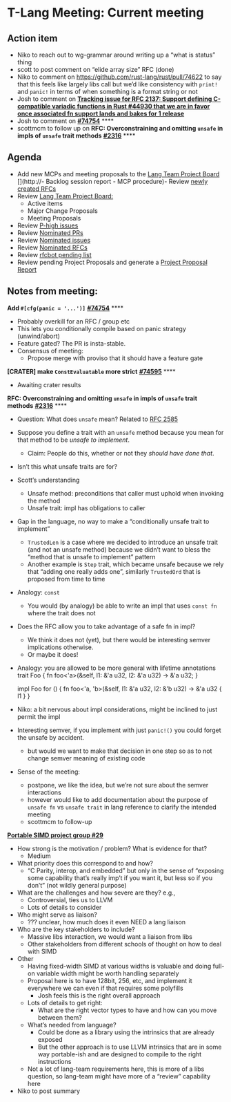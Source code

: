 # T-Lang Meeting: Current meeting

## Action item
- Niko to reach out to wg-grammar around writing up a “what is status” thing
- scott to post comment on “elide array size” RFC (done)
- Niko to comment on https://github.com/rust-lang/rust/pull/74622 to say that this feels like largely libs call but we’d like consistency with `print!` and `panic!` in terms of when something is a format string or not
- Josh to comment on  [**Tracking issue for RFC 2137: Support defining C-compatible variadic functions in Rust #44930  that we are in favor once associated fn support lands and bakes for 1 release**](https://github.com/rust-lang/rust/issues/44930)
- Josh to comment on [**#74754**](https://github.com/rust-lang/rust/pull/74754) ****
- scottmcm to follow up on **RFC: Overconstraining and omitting `unsafe` in impls of `unsafe` trait methods** [**#2316**](https://github.com/rust-lang/rfcs/pull/2316) ****
## Agenda
- Add new MCPs and meeting proposals to the [Lang Team Project Board](https://github.com/rust-lang/lang-team/projects/2)
[](http://- Backlog session report - MCP procedure)- Review [newly created RFCs](https://github.com/rust-lang/rfcs/pulls?q=is%3Aopen+is%3Apr+label%3AT-lang)
- Review [Lang Team Project Board:](https://github.com/rust-lang/lang-team/projects/2)
    - Active items
    - Major Change Proposals
    - Meeting Proposals
- Review [P-high issues](https://github.com/rust-lang/rust/issues?q=is%3Aissue+is%3Aopen+label%3AP-high+label%3AT-lang)
- Review [Nominated PRs](https://github.com/rust-lang/rust/pulls?q=is%3Aopen+is%3Apr+label%3AI-nominated+label%3AT-lang)
- Review [Nominated issues](https://github.com/rust-lang/rust/issues?utf8=%E2%9C%93&q=is%3Aopen+is%3Aissue+label%3AI-nominated+label%3AT-lang+)
- Review [Nominated RFCs](https://github.com/rust-lang/rfcs/pulls?q=is%3Aopen+is%3Apr+label%3AI-nominated+label%3AT-lang)
- Review [rfcbot pending list](https://rfcbot.rs/)
- Review pending Project Proposals and generate a [Project Proposal Report](https://hackmd.io/i45yUrlLQhuPTX6tykSo9Q)



## Notes from meeting:

**Add `#[cfg(panic = '...')]`** [**#74754**](https://github.com/rust-lang/rust/pull/74754) ****

- Probably overkill for an RFC / group etc
- This lets you conditionally compile based on panic strategy (unwind/abort)
- Feature gated? The PR is insta-stable.
- Consensus of meeting:
    - Propose merge with proviso that it should have a feature gate

 **[CRATER] make `ConstEvaluatable` more strict** [**#74595**](https://github.com/rust-lang/rust/pull/74595) ****

- Awaiting crater results

**RFC: Overconstraining and omitting `unsafe` in impls of `unsafe` trait methods** [**#2316**](https://github.com/rust-lang/rfcs/pull/2316) ****

- Question: What does `unsafe` mean? Related to [RFC 2585](https://github.com/rust-lang/rfcs/pull/2585)
- Suppose you define a trait with an `unsafe` method because you mean for that method to be *unsafe to implement*. 
    - Claim: People do this, whether or not they *should have done that*.
- Isn’t this what unsafe traits are for?
- Scott’s understanding
    - Unsafe method: preconditions that caller must uphold when invoking the method
    - Unsafe trait: impl has obligations to caller
- Gap in the language, no way to make a “conditionally unsafe trait to implement”
    - `TrustedLen` is a case where we decided to introduce an unsafe trait (and not an unsafe method) because we didn’t want to bless the “method that is unsafe to implement” pattern
    - Another example is `Step` trait, which became unsafe because we rely that “adding one really adds one”, similarly `TrustedOrd` that is proposed from time to time
- Analogy: `const`
    - You would (by analogy) be able to write an impl that uses `const fn` where the trait does not
- Does the RFC allow you to take advantage of a safe fn in impl?
    - We think it does not (yet), but there would be interesting semver implications otherwise.
    - Or maybe it does!
- Analogy: you are allowed to be more general with lifetime annotations
    trait Foo {
      fn foo<'a>(&self, l1: &'a u32, l2: &'a u32) -> &'a u32;
    }
    
    impl Foo for () {
      fn foo<'a, 'b>(&self, l1: &'a u32, l2: &'b u32) -> &'a u32 { l1 }
    }
- Niko: a bit nervous about impl considerations, might be inclined to just permit the impl
- Interesting semver, if you implement with just `panic!()` you could forget the unsafe by accident.
    - but would we want to make that decision in one step so as to not change semver meaning of existing code
- Sense of the meeting: 
    - postpone, we like the idea, but we’re not sure about the semver interactions
    - however would like to add documentation about the purpose of `unsafe fn` vs `unsafe trait` in lang reference to clarify the intended meeting
    - scottmcm to follow-up

[**Portable SIMD project group #29**](https://github.com/rust-lang/lang-team/issues/29) 


- How strong is the motivation / problem? What is evidence for that?
    - Medium
- What priority does this correspond to and how?
    - “C Parity, interop, and embedded” but only in the sense of “exposing some capability that’s really imp’t if you want it, but less so if you don’t” (not wildly general purpose)
- What are the challenges and how severe are they? e.g.,
    - Controversial, ties us to LLVM
    - Lots of details to consider
- Who might serve as liaison?
    - ??? unclear, how much does it even NEED a lang liaison
- Who are the key stakeholders to include?
    - Massive libs interaction, we would want a liaison from libs
    - Other stakeholders from different schools of thought on how to deal with SIMD
- Other
    - Having fixed-width SIMD at various widths is valuable and doing full-on variable width might be worth handling separately
    - Proposal here is to have 128bit, 256, etc, and implement it everywhere we can even if that requires some polyfills
        - Josh feels this is the right overall approach
    - Lots of details to get right:
        - What are the right vector types to have and how can you move between them?
    - What’s needed from language?
        - Could be done as a library using the intrinsics that are already exposed
        - But the other approach is to use LLVM intrinsics that are in some way portable-ish and are designed to compile to the right instructions
    - Not a lot of lang-team requirements here, this is more of a libs question, so lang-team might have more of a “review” capability here
- Niko to post summary

